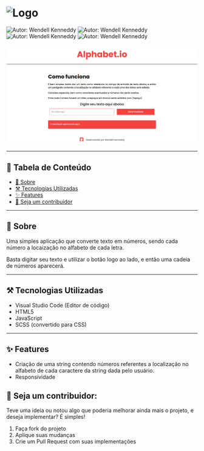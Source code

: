 # ![Logo](./assets/logo.svg)

![Autor: Wendell Kenneddy](https://img.shields.io/badge/author-Wendell%20Kenneddy-blue)
![Autor: Wendell Kenneddy](https://img.shields.io/badge/PRs-welcome-brightgreen)
![Autor: Wendell Kenneddy](https://img.shields.io/badge/techs-HTML%2C%20SCSS%2C%20JS-brightgreen)
![Autor: Wendell Kenneddy](https://img.shields.io/badge/status-concluded-brightgreen)

![Resultado Final](./.github/final-result-desktop.png)

---

## :bookmark_tabs: Tabela de Conteúdo

- [:closed_book: Sobre](#closed_book-sobre)
- [:hammer_and_pick: Tecnologias Utilizadas](#hammer_and_pick-tecnologias-utilizadas)
- [:sparkles: Features](#sparkles-features)
- [:handshake: Seja um contribuidor](#handshake-seja-um-contribuidor)

---

## :closed_book: Sobre

Uma simples aplicação que converte texto em números, sendo cada número a locaização no alfabeto de cada letra.

Basta digitar seu texto e utilizar o botão logo ao lado, e então uma cadeia de números aparecerá.

---

## :hammer_and_pick: Tecnologias Utilizadas

- Visual Studio Code (Editor de código)
- HTML5
- JavaScript
- SCSS (convertido para CSS)

--- 

## :sparkles: Features

- Criação de uma string contendo números referentes a localização no alfabeto de cada caractere da string dada pelo usuário.
- Responsividade

## :handshake: Seja um contribuidor:

Teve uma ideia ou notou algo que poderia melhorar ainda mais o projeto, e deseja implementar? É simples!

1. Faça fork do projeto
2. Aplique suas mudanças
3. Crie um Pull Request com suas implementações
